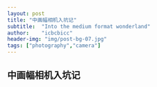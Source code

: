 ```yaml
---
layout: post
title: "中画幅相机入坑记"
subtitle:  "Into the medium format wonderland"
author:    "icbcbicc"
header-img: "img/post-bg-07.jpg"
tags: ["photography","camera"]
---
```


## 中画幅相机入坑记